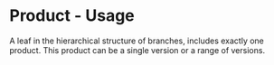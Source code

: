# Product - Usage

A leaf in the hierarchical structure of branches, includes exactly one product.
This product can be a single version or a range of versions.
